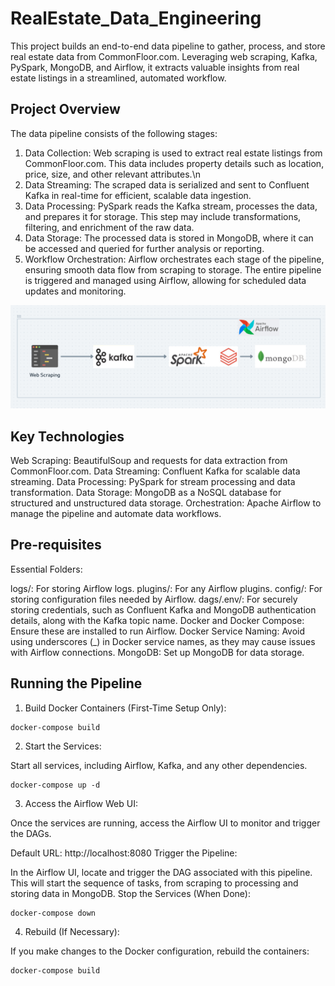 # RealEstate_Data_Engineering

This project builds an end-to-end data pipeline to gather, process, and store real estate data from CommonFloor.com. Leveraging web scraping, Kafka, PySpark, MongoDB, and Airflow, it extracts valuable insights from real estate listings in a streamlined, automated workflow.

## Project Overview

The data pipeline consists of the following stages:

1. Data Collection: Web scraping is used to extract real estate listings from CommonFloor.com. This data includes property details such as location, price, size, and other relevant attributes.\n
2. Data Streaming: The scraped data is serialized and sent to Confluent Kafka in real-time for efficient, scalable data ingestion.
3. Data Processing: PySpark reads the Kafka stream, processes the data, and prepares it for storage. This step may include transformations, filtering, and enrichment of the raw data.
4. Data Storage: The processed data is stored in MongoDB, where it can be accessed and queried for further analysis or reporting.
5. Workflow Orchestration: Airflow orchestrates each stage of the pipeline, ensuring smooth data flow from scraping to storage. The entire pipeline is triggered and managed using Airflow, allowing for scheduled data updates and monitoring.

![](./images/flowchart.png)

## Key Technologies

Web Scraping: BeautifulSoup and requests for data extraction from CommonFloor.com.
Data Streaming: Confluent Kafka for scalable data streaming.
Data Processing: PySpark for stream processing and data transformation.
Data Storage: MongoDB as a NoSQL database for structured and unstructured data storage.
Orchestration: Apache Airflow to manage the pipeline and automate data workflows.

## Pre-requisites

Essential Folders:

logs/: For storing Airflow logs.
plugins/: For any Airflow plugins.
config/: For storing configuration files needed by Airflow.
dags/.env/: For securely storing credentials, such as Confluent Kafka and MongoDB authentication details, along with the Kafka topic name.
Docker and Docker Compose: Ensure these are installed to run Airflow.
Docker Service Naming: Avoid using underscores (_) in Docker service names, as they may cause issues with Airflow connections.
MongoDB: Set up MongoDB for data storage.

## Running the Pipeline

1. Build Docker Containers (First-Time Setup Only):

```
docker-compose build
```

2. Start the Services:

Start all services, including Airflow, Kafka, and any other dependencies.

```
docker-compose up -d
```

3. Access the Airflow Web UI:

Once the services are running, access the Airflow UI to monitor and trigger the DAGs.

Default URL: http://localhost:8080
Trigger the Pipeline:

In the Airflow UI, locate and trigger the DAG associated with this pipeline.
This will start the sequence of tasks, from scraping to processing and storing data in MongoDB.
Stop the Services (When Done):

```
docker-compose down
```

4. Rebuild (If Necessary):

If you make changes to the Docker configuration, rebuild the containers:

```
docker-compose build
```